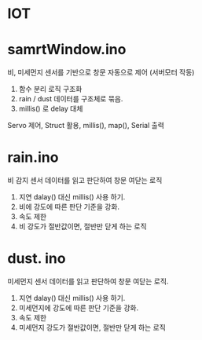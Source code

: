 # IOT

# samrtWindow.ino

비, 미세먼지 센서를 기반으로 창문 자동으로 제어 (서버모터 작동)

1. 함수 분리 로직 구조화
2. rain / dust 데이터를 구조체로 묶음.
3. millis() 로 delay 대체

Servo 제어, Struct 활용, millis(), map(), Serial 출력

# rain.ino
비 감지 센서 데이터를 읽고 판단하여 창문 여닫는 로직

1. 지연 dalay() 대신 millis() 사용 하기.
2. 비에 강도에 따른 판단 기준을 강화.
3. 속도 제한
4. 비 강도가 절반값이면, 절반만 닫게 하는 로직
   

# dust. ino
미세먼지 센서 데이터를 읽고 판단하여 창문 여닫는 로직.

1. 지연 dalay() 대신 millis() 사용 하기.
2. 미세먼지에 강도에 따른 판단 기준을 강화.
3. 속도 제한
4. 미세먼지 강도가 절반값이면, 절반만 닫게 하는 로직
   
